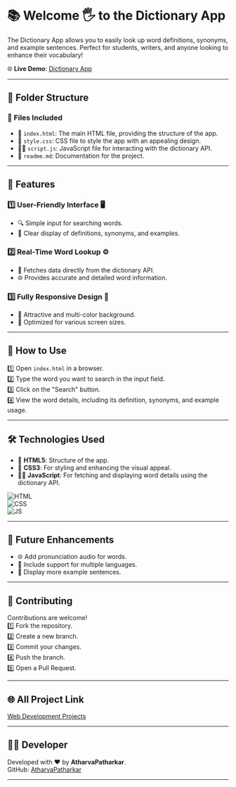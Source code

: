 # 📚 Welcome 🖐 to the Dictionary App

The Dictionary App allows you to easily look up word definitions, synonyms, and example sentences. Perfect for students, writers, and anyone looking to enhance their vocabulary!

🌐 **Live Demo**: [Dictionary App](https://atharvapatharkar.github.io/web-development-projects/Dictionary%20App/index.html) 

---

## 📂 Folder Structure

### 🔸 Files Included
- 📄 `index.html`: The main HTML file, providing the structure of the app.
- 🎨 `style.css`: CSS file to style the app with an appealing design.
- 🧑‍💻 `script.js`: JavaScript file for interacting with the dictionary API.
- 🧾 `readme.md`: Documentation for the project.

---

## 🌟 Features

### 1️⃣ User-Friendly Interface 🖥️
   - 🔍 Simple input for searching words.
   - 📖 Clear display of definitions, synonyms, and examples.

### 2️⃣ Real-Time Word Lookup ⚙️
   - 📝 Fetches data directly from the dictionary API.
   - 🌐 Provides accurate and detailed word information.

### 3️⃣ Fully Responsive Design 📱
   - 🌈 Attractive and multi-color background.
   - 📐 Optimized for various screen sizes.

---

## 🚀 How to Use

1️⃣ Open `index.html` in a browser.  
2️⃣ Type the word you want to search in the input field.  
3️⃣ Click on the "Search" button.  
4️⃣ View the word details, including its definition, synonyms, and example usage.

---

## 🛠️ Technologies Used

- 📄 **HTML5**: Structure of the app.
- 🎨 **CSS3**: For styling and enhancing the visual appeal.
- 🧑‍💻 **JavaScript**: For fetching and displaying word details using the dictionary API.

![HTML](https://img.shields.io/badge/html5%20-%23E34F26.svg?&style=for-the-badge&logo=html5&logoColor=white)  
![CSS](https://img.shields.io/badge/css3%20-%231572B6.svg?&style=for-the-badge&logo=css3&logoColor=white)  
![JS](https://img.shields.io/badge/javascript%20-%23323330.svg?&style=for-the-badge&logo=javascript&logoColor=%23F7DF1E)

---

## 🔮 Future Enhancements

- 🌐 Add pronunciation audio for words.  
- 📖 Include support for multiple languages.  
- 🌟 Display more example sentences.

---

## 🤝 Contributing

Contributions are welcome!  
1️⃣ Fork the repository.  
2️⃣ Create a new branch.  
3️⃣ Commit your changes.  
4️⃣ Push the branch.  
5️⃣ Open a Pull Request.

---

## 🌐 All Project Link

[Web Development Projects](https://atharvapatharkar.github.io/web-development-projects/)

---

## 🧑‍💻 Developer

Developed with ❤️ by **AtharvaPatharkar**.  
GitHub: [AtharvaPatharkar](https://github.com/AtharvaPatharkar)

---